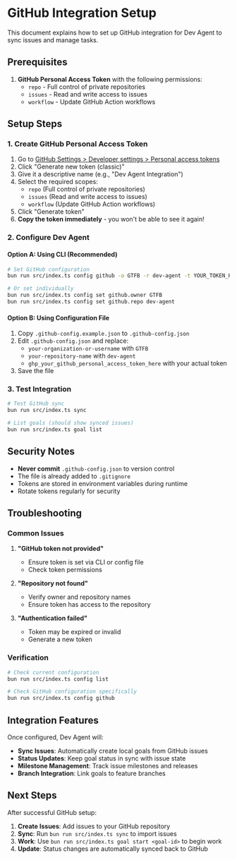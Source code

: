 # GitHub Integration Setup

This document explains how to set up GitHub integration for Dev Agent to sync issues and manage tasks.

## Prerequisites

1. **GitHub Personal Access Token** with the following permissions:
   - `repo` - Full control of private repositories
   - `issues` - Read and write access to issues
   - `workflow` - Update GitHub Action workflows

## Setup Steps

### 1. Create GitHub Personal Access Token

1. Go to [GitHub Settings > Developer settings > Personal access tokens](https://github.com/settings/tokens)
2. Click "Generate new token (classic)"
3. Give it a descriptive name (e.g., "Dev Agent Integration")
4. Select the required scopes:
   - `repo` (Full control of private repositories)
   - `issues` (Read and write access to issues)
   - `workflow` (Update GitHub Action workflows)
5. Click "Generate token"
6. **Copy the token immediately** - you won't be able to see it again!

### 2. Configure Dev Agent

#### Option A: Using CLI (Recommended)

```bash
# Set GitHub configuration
bun run src/index.ts config github -o GTFB -r dev-agent -t YOUR_TOKEN_HERE

# Or set individually
bun run src/index.ts config set github.owner GTFB
bun run src/index.ts config set github.repo dev-agent
```

#### Option B: Using Configuration File

1. Copy `.github-config.example.json` to `.github-config.json`
2. Edit `.github-config.json` and replace:
   - `your-organization-or-username` with `GTFB`
   - `your-repository-name` with `dev-agent`
   - `ghp_your_github_personal_access_token_here` with your actual token
3. Save the file

### 3. Test Integration

```bash
# Test GitHub sync
bun run src/index.ts sync

# List goals (should show synced issues)
bun run src/index.ts goal list
```

## Security Notes

- **Never commit** `.github-config.json` to version control
- The file is already added to `.gitignore`
- Tokens are stored in environment variables during runtime
- Rotate tokens regularly for security

## Troubleshooting

### Common Issues

1. **"GitHub token not provided"**
   - Ensure token is set via CLI or config file
   - Check token permissions

2. **"Repository not found"**
   - Verify owner and repository names
   - Ensure token has access to the repository

3. **"Authentication failed"**
   - Token may be expired or invalid
   - Generate a new token

### Verification

```bash
# Check current configuration
bun run src/index.ts config list

# Check GitHub configuration specifically
bun run src/index.ts config github
```

## Integration Features

Once configured, Dev Agent will:

- **Sync Issues**: Automatically create local goals from GitHub issues
- **Status Updates**: Keep goal status in sync with issue state
- **Milestone Management**: Track issue milestones and releases
- **Branch Integration**: Link goals to feature branches

## Next Steps

After successful GitHub setup:

1. **Create Issues**: Add issues to your GitHub repository
2. **Sync**: Run `bun run src/index.ts sync` to import issues
3. **Work**: Use `bun run src/index.ts goal start <goal-id>` to begin work
4. **Update**: Status changes are automatically synced back to GitHub
